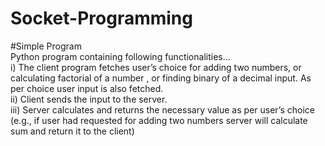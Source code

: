 # Socket-Programming
#Simple Program <br/>
Python program containing following functionalities...<br/>
i) The client program fetches user’s choice for adding two numbers, or
calculating factorial of a number , or finding binary of a decimal input. As per
choice user input is also fetched.<br/>
ii) Client sends the input to the server.<br/>
iii) Server calculates and returns the necessary value as per user’s choice (e.g., if
user had requested for adding two numbers server will calculate sum and
return it to the client)
